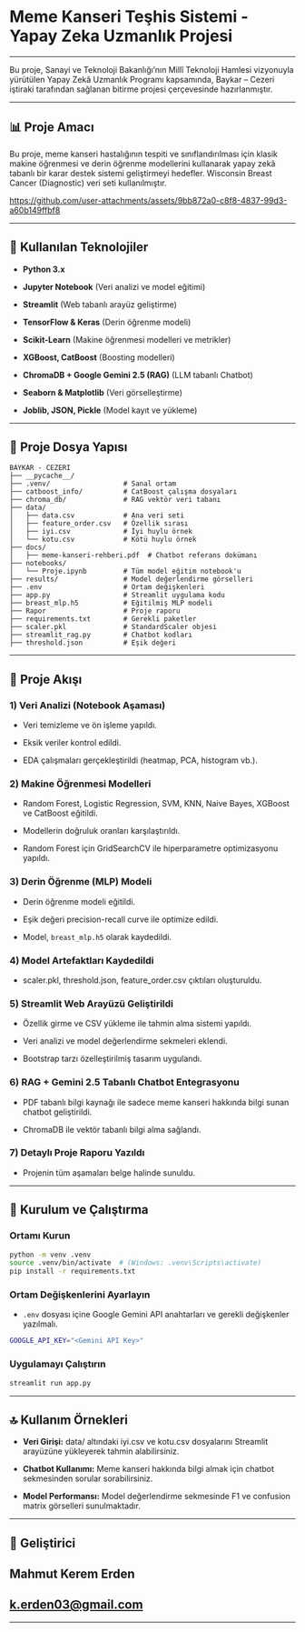 # Meme Kanseri Teşhis Sistemi - Yapay Zeka Uzmanlık Projesi

----------

Bu proje, Sanayi ve Teknoloji Bakanlığı’nın Millî Teknoloji Hamlesi vizyonuyla yürütülen Yapay Zekâ Uzmanlık Programı kapsamında, Baykar – Cezeri iştiraki tarafından sağlanan bitirme projesi çerçevesinde hazırlanmıştır.

----------

## 📊 Proje Amacı

Bu proje, meme kanseri hastalığının tespiti ve sınıflandırılması için klasik makine öğrenmesi ve derin öğrenme modellerini kullanarak yapay zekâ tabanlı bir karar destek sistemi geliştirmeyi hedefler. Wisconsin Breast Cancer (Diagnostic) veri seti kullanılmıştır.



https://github.com/user-attachments/assets/9bb872a0-c8f8-4837-99d3-a60b149ffbf8


----------

## 🔧 Kullanılan Teknolojiler

-   **Python 3.x**
    
-   **Jupyter Notebook** (Veri analizi ve model eğitimi)
    
-   **Streamlit** (Web tabanlı arayüz geliştirme)
    
-   **TensorFlow & Keras** (Derin öğrenme modeli)
    
-   **Scikit-Learn** (Makine öğrenmesi modelleri ve metrikler)
    
-   **XGBoost, CatBoost** (Boosting modelleri)
    
-   **ChromaDB + Google Gemini 2.5 (RAG)** (LLM tabanlı Chatbot)
    
-   **Seaborn & Matplotlib** (Veri görselleştirme)
    
-   **Joblib, JSON, Pickle** (Model kayıt ve yükleme)
    

----------

## 🔢 Proje Dosya Yapısı

```
BAYKAR - CEZERI
├── __pycache__/
├── .venv/                  # Sanal ortam
├── catboost_info/          # CatBoost çalışma dosyaları
├── chroma_db/              # RAG vektör veri tabanı
├── data/
│   ├── data.csv            # Ana veri seti
│   ├── feature_order.csv   # Özellik sırası
│   ├── iyi.csv             # İyi huylu örnek
│   └── kotu.csv            # Kötü huylu örnek
├── docs/
│   ├── meme-kanseri-rehberi.pdf  # Chatbot referans dokümanı
├── notebooks/
│   └── Proje.ipynb         # Tüm model eğitim notebook'u
├── results/                # Model değerlendirme görselleri
├── .env                    # Ortam değişkenleri
├── app.py                  # Streamlit uygulama kodu
├── breast_mlp.h5           # Eğitilmiş MLP modeli
├── Rapor                   # Proje raporu
├── requirements.txt        # Gerekli paketler
├── scaler.pkl              # StandardScaler objesi
├── streamlit_rag.py        # Chatbot kodları
├── threshold.json          # Eşik değeri

```

----------

## 📃 Proje Akışı

### 1) **Veri Analizi (Notebook Aşaması)**

-   Veri temizleme ve ön işleme yapıldı.
    
-   Eksik veriler kontrol edildi.
    
-   EDA çalışmaları gerçekleştirildi (heatmap, PCA, histogram vb.).
    

### 2) **Makine Öğrenmesi Modelleri**

-   Random Forest, Logistic Regression, SVM, KNN, Naive Bayes, XGBoost ve CatBoost eğitildi.
    
-   Modellerin doğruluk oranları karşılaştırıldı.
    
-   Random Forest için GridSearchCV ile hiperparametre optimizasyonu yapıldı.
    

### 3) **Derin Öğrenme (MLP) Modeli**

-   Derin öğrenme modeli eğitildi.
    
-   Eşik değeri precision-recall curve ile optimize edildi.
    
-   Model, `breast_mlp.h5` olarak kaydedildi.
    

### 4) **Model Artefaktları Kaydedildi**

-   scaler.pkl, threshold.json, feature_order.csv çıktıları oluşturuldu.
    

### 5) **Streamlit Web Arayüzü Geliştirildi**

-   Özellik girme ve CSV yükleme ile tahmin alma sistemi yapıldı.
    
-   Veri analizi ve model değerlendirme sekmeleri eklendi.
    
-   Bootstrap tarzı özelleştirilmiş tasarım uygulandı.
    

### 6) **RAG + Gemini 2.5 Tabanlı Chatbot Entegrasyonu**

-   PDF tabanlı bilgi kaynağı ile sadece meme kanseri hakkında bilgi sunan chatbot geliştirildi.
    
-   ChromaDB ile vektör tabanlı bilgi alma sağlandı.
    

### 7) **Detaylı Proje Raporu Yazıldı**

-   Projenin tüm aşamaları belge halinde sunuldu.
    

----------

## 📅 Kurulum ve Çalıştırma

### Ortamı Kurun

```bash
python -m venv .venv
source .venv/bin/activate  # (Windows: .venv\Scripts\activate)
pip install -r requirements.txt
```

### Ortam Değişkenlerini Ayarlayın

-   `.env` dosyası içine Google Gemini API anahtarları ve gerekli değişkenler yazılmalı.

```bash
GOOGLE_API_KEY="<Gemini API Key>"
```
    

### Uygulamayı Çalıştırın

```bash
streamlit run app.py
```

----------

## 🔝 Kullanım Örnekleri

-   **Veri Girişi:** data/ altındaki iyi.csv ve kotu.csv dosyalarını Streamlit arayüzüne yükleyerek tahmin alabilirsiniz.
    
-   **Chatbot Kullanımı:** Meme kanseri hakkında bilgi almak için chatbot sekmesinden sorular sorabilirsiniz.
    
-   **Model Performansı:** Model değerlendirme sekmesinde F1 ve confusion matrix görselleri sunulmaktadır.
    

----------

## 🔹 Geliştirici

## **Mahmut Kerem Erden**  
## [k.erden03@gmail.com](mailto:k.erden03@gmail.com)

----------

